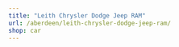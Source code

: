 ```yaml
---
title: "Leith Chrysler Dodge Jeep RAM"
url: /aberdeen/leith-chrysler-dodge-jeep-ram/
shop: car
---
```

